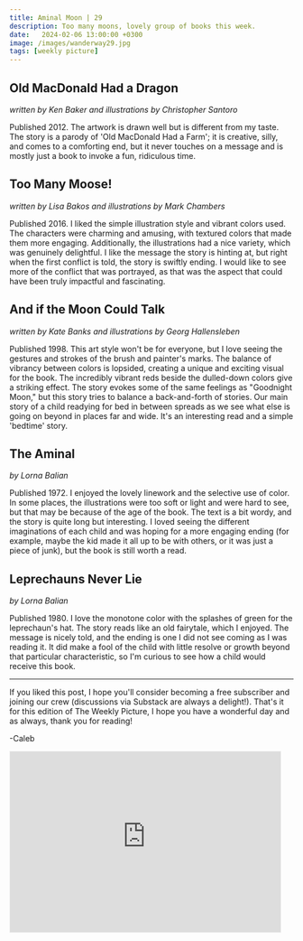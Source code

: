 ```yaml
---
title: Aminal Moon | 29
description: Too many moons, lovely group of books this week.
date:   2024-02-06 13:00:00 +0300
image: /images/wanderway29.jpg
tags: [weekly picture]
---
```


## Old MacDonald Had a Dragon

*written by Ken Baker and illustrations by Christopher Santoro*

Published 2012. The artwork is drawn well but is different from my taste. The story is a parody of 'Old MacDonald Had a Farm'; it is creative, silly, and comes to a comforting end, but it never touches on a message and is mostly just a book to invoke a fun, ridiculous time.

## Too Many Moose!

*written by Lisa Bakos and illustrations by Mark Chambers*

Published 2016. I liked the simple illustration style and vibrant colors used. The characters were charming and amusing, with textured colors that made them more engaging. Additionally, the illustrations had a nice variety, which was genuinely delightful. I like the message the story is hinting at, but right when the first conflict is told, the story is swiftly ending. I would like to see more of the conflict that was portrayed, as that was the aspect that could have been truly impactful and fascinating.

## And if the Moon Could Talk

*written by Kate Banks and illustrations by Georg Hallensleben*

Published 1998. This art style won't be for everyone, but I love seeing the gestures and strokes of the brush and painter's marks. The balance of vibrancy between colors is lopsided, creating a unique and exciting visual for the book. The incredibly vibrant reds beside the dulled-down colors give a striking effect. The story evokes some of the same feelings as "Goodnight Moon," but this story tries to balance a back-and-forth of stories. Our main story of a child readying for bed in between spreads as we see what else is going on beyond in places far and wide. It's an interesting read and a simple 'bedtime' story. 

## The Aminal 

*by Lorna Balian*

Published 1972. I enjoyed the lovely linework and the selective use of color. In some places, the illustrations were too soft or light and were hard to see, but that may be because of the age of the book. The text is a bit wordy, and the story is quite long but interesting. I loved seeing the different imaginations of each child and was hoping for a more engaging ending (for example, maybe the kid made it all up to be with others, or it was just a piece of junk), but the book is still worth a read. 

## Leprechauns Never Lie

*by Lorna Balian*

Published 1980. I love the monotone color with the splashes of green for the leprechaun's hat. The story reads like an old fairytale, which I enjoyed. The message is nicely told, and the ending is one I did not see coming as I was reading it. It did make a fool of the child with little resolve or growth beyond that particular characteristic, so I'm curious to see how a child would receive this book. 

***

If you liked this post, I hope you'll consider becoming a free subscriber and joining our crew (discussions via Substack are always a delight!). That's it for this edition of The Weekly Picture, I hope you have a wonderful day and as always, thank you for reading!

-Caleb
    
<iframe src="https://thewanderway.substack.com/embed" width="480" height="320" style="border:1px solid #EEE; background:white;" frameborder="0" scrolling="no"></iframe>
